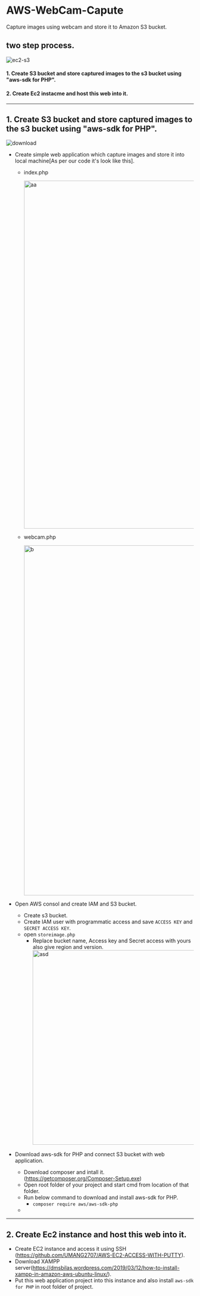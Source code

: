# AWS-WebCam-Capute
Capture images using webcam and store it to Amazon S3 bucket.

## two step process.

![ec2-s3](https://user-images.githubusercontent.com/48994342/78523979-208a1c80-77f0-11ea-8c47-4ed46c9ca490.png)

#### 1. Create S3 bucket and store captured images to the s3 bucket using "aws-sdk for PHP".
#### 2. Create Ec2 instacme and host this web into it.

*** 

## 1. Create S3 bucket and store captured images to the s3 bucket using "aws-sdk for PHP".

![download](https://user-images.githubusercontent.com/48994342/78524306-351ae480-77f1-11ea-8689-fbd60018de87.png)

- Create simple web application which capture images and store it into local machine[As per our code it's look like this].
    - index.php
    
      <img width="935" alt="aa" src="https://user-images.githubusercontent.com/48994342/78525369-90020b00-77f4-11ea-8ef9-5bfe98dbdc59.png">
      
    - webcam.php
    
      <img width="941" alt="b" src="https://user-images.githubusercontent.com/48994342/78525752-b4aab280-77f5-11ea-9252-212bcfcc818d.png">


- Open AWS consol and create IAM and S3 bucket.
    - Create s3 bucket.
    - Create IAM user with programmatic access and save `ACCESS KEY` and `SECRET ACCESS KEY`.
    - open `storeimage.php`
        - Replace bucket name, Access key and Secret access with yours also give region and version.
            <img width="523" alt="asd" src="https://user-images.githubusercontent.com/48994342/78569760-aedabe80-7841-11ea-920d-d84e6d73b1b0.png">
    
- Download aws-sdk for PHP and connect S3 bucket with web application.
    - Download composer and intall it.
        (https://getcomposer.org/Composer-Setup.exe)
    - Open root folder of your project and start cmd from location of that folder.
    - Run below command to download and install aws-sdk for PHP.
        - `composer require aws/aws-sdk-php`
    - 

*** 

## 2. Create Ec2 instance and host this web into it.

- Create EC2 instance and access it using SSH (https://github.com/UMANG2707/AWS-EC2-ACCESS-WITH-PUTTY).
- Download XAMPP server(https://dmsbilas.wordpress.com/2019/03/12/how-to-install-xampp-in-amazon-aws-ubuntu-linux/).
- Put this web application project into this instance and also install `aws-sdk for PHP` in root folder of project.

